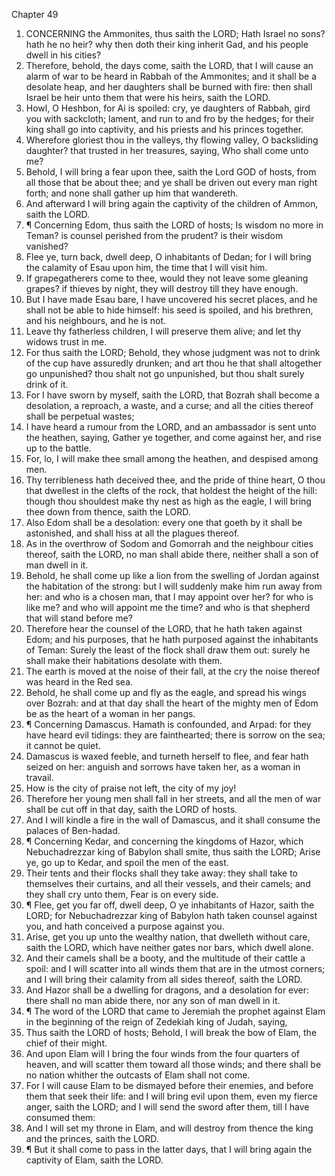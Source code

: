 

Chapter 49

1. CONCERNING the Ammonites, thus saith the LORD; Hath Israel no sons?  hath he no heir?  why then doth their king inherit Gad, and his people dwell in his cities?
2. Therefore, behold, the days come, saith the LORD, that I will cause an alarm of war to be heard in Rabbah of the Ammonites; and it shall be a desolate heap, and her daughters shall be burned with fire: then shall Israel be heir unto them that were his heirs, saith the LORD.
3. Howl, O Heshbon, for Ai is spoiled: cry, ye daughters of Rabbah, gird you with sackcloth; lament, and run to and fro by the hedges; for their king shall go into captivity, and his priests and his princes together.
4. Wherefore gloriest thou in the valleys, thy flowing valley, O backsliding daughter?  that trusted in her treasures, saying, Who shall come unto me?
5. Behold, I will bring a fear upon thee, saith the Lord GOD of hosts, from all those that be about thee; and ye shall be driven out every man right forth; and none shall gather up him that wandereth.
6. And afterward I will bring again the captivity of the children of Ammon, saith the LORD.
7. ¶ Concerning Edom, thus saith the LORD of hosts; Is wisdom no more in Teman?  is counsel perished from the prudent?  is their wisdom vanished?
8. Flee ye, turn back, dwell deep, O inhabitants of Dedan; for I will bring the calamity of Esau upon him, the time that I will visit him.
9. If grapegatherers come to thee, would they not leave some gleaning grapes?  if thieves by night, they will destroy till they have enough.
10. But I have made Esau bare, I have uncovered his secret places, and he shall not be able to hide himself: his seed is spoiled, and his brethren, and his neighbours, and he is not.
11. Leave thy fatherless children, I will preserve them alive; and let thy widows trust in me.
12. For thus saith the LORD; Behold, they whose judgment was not to drink of the cup have assuredly drunken; and art thou he that shall altogether go unpunished?  thou shalt not go unpunished, but thou shalt surely drink of it.
13. For I have sworn by myself, saith the LORD, that Bozrah shall become a desolation, a reproach, a waste, and a curse; and all the cities thereof shall be perpetual wastes;
14. I have heard a rumour from the LORD, and an ambassador is sent unto the heathen, saying, Gather ye together, and come against her, and rise up to the battle.
15. For, lo, I will make thee small among the heathen, and despised among men.
16. Thy terribleness hath deceived thee, and the pride of thine heart, O thou that dwellest in the clefts of the rock, that holdest the height of the hill: though thou shouldest make thy nest as high as the eagle, I will bring thee down from thence, saith the LORD.
17. Also Edom shall be a desolation: every one that goeth by it shall be astonished, and shall hiss at all the plagues thereof.
18. As in the overthrow of Sodom and Gomorrah and the neighbour cities thereof, saith the LORD, no man shall abide there, neither shall a son of man dwell in it.
19. Behold, he shall come up like a lion from the swelling of Jordan against the habitation of the strong: but I will suddenly make him run away from her: and who is a chosen man, that I may appoint over her?  for who is like me?  and who will appoint me the time?  and who is that shepherd that will stand before me?
20. Therefore hear the counsel of the LORD, that he hath taken against Edom; and his purposes, that he hath purposed against the inhabitants of Teman: Surely the least of the flock shall draw them out: surely he shall make their habitations desolate with them.
21. The earth is moved at the noise of their fall, at the cry the noise thereof was heard in the Red sea.
22. Behold, he shall come up and fly as the eagle, and spread his wings over Bozrah: and at that day shall the heart of the mighty men of Edom be as the heart of a woman in her pangs.
23. ¶ Concerning Damascus.  Hamath is confounded, and Arpad: for they have heard evil tidings: they are fainthearted; there is sorrow on the sea; it cannot be quiet.
24. Damascus is waxed feeble, and turneth herself to flee, and fear hath seized on her: anguish and sorrows have taken her, as a woman in travail.
25. How is the city of praise not left, the city of my joy!
26. Therefore her young men shall fall in her streets, and all the men of war shall be cut off in that day, saith the LORD of hosts.
27. And I will kindle a fire in the wall of Damascus, and it shall consume the palaces of Ben-hadad.
28. ¶ Concerning Kedar, and concerning the kingdoms of Hazor, which Nebuchadrezzar king of Babylon shall smite, thus saith the LORD; Arise ye, go up to Kedar, and spoil the men of the east.
29. Their tents and their flocks shall they take away: they shall take to themselves their curtains, and all their vessels, and their camels; and they shall cry unto them, Fear is on every side.
30. ¶ Flee, get you far off, dwell deep, O ye inhabitants of Hazor, saith the LORD; for Nebuchadrezzar king of Babylon hath taken counsel against you, and hath conceived a purpose against you.
31. Arise, get you up unto the wealthy nation, that dwelleth without care, saith the LORD, which have neither gates nor bars, which dwell alone.
32. And their camels shall be a booty, and the multitude of their cattle a spoil: and I will scatter into all winds them that are in the utmost corners; and I will bring their calamity from all sides thereof, saith the LORD.
33. And Hazor shall be a dwelling for dragons, and a desolation for ever: there shall no man abide there, nor any son of man dwell in it.
34. ¶ The word of the LORD that came to Jeremiah the prophet against Elam in the beginning of the reign of Zedekiah king of Judah, saying,
35. Thus saith the LORD of hosts; Behold, I will break the bow of Elam, the chief of their might.
36. And upon Elam will I bring the four winds from the four quarters of heaven, and will scatter them toward all those winds; and there shall be no nation whither the outcasts of Elam shall not come.
37. For I will cause Elam to be dismayed before their enemies, and before them that seek their life: and I will bring evil upon them, even my fierce anger, saith the LORD; and I will send the sword after them, till I have consumed them:
38. And I will set my throne in Elam, and will destroy from thence the king and the princes, saith the LORD.
39. ¶ But it shall come to pass in the latter days, that I will bring again the captivity of Elam, saith the LORD.
